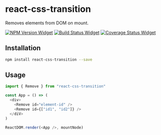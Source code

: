# react-css-transition

Removes elements from DOM on mount.

[![NPM Version Widget]][npm version]
[![Build Status Widget]][build status]
[![Coverage Status Widget]][coverage status]

## Installation

```sh
npm install react-css-transition --save
```

## Usage

```javascript
import { Remove } from "react-css-transition"

const App = () => (
  <div>
    <Remove id="element-id" />
    <Remove id={["id1", "id2"]} />
  </diV>
)

ReactDOM.render(<App />, mountNode)
```

[npm version]: https://www.npmjs.com/package/react-css-transition

[npm version widget]: https://img.shields.io/npm/v/react-css-transition.svg?style=flat-square

[build status]: https://travis-ci.org/wikiwi/react-css-transition

[build status widget]: https://img.shields.io/travis/wikiwi/react-css-transition/master.svg?style=flat-square

[coverage status]: https://coveralls.io/github/wikiwi/react-css-transition?branch=master

[coverage status widget]: https://img.shields.io/coveralls/wikiwi/react-css-transition/master.svg?style=flat-square

